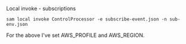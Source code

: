 Local invoke - subscriptions

```console
sam local invoke ControlProcessor -e subscribe-event.json -n sub-env.json
```

For the above I've set AWS_PROFILE and AWS_REGION.
